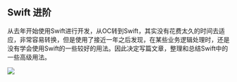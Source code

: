 ## Swift 进阶

从去年开始使用Swift进行开发，从OC转到Swift，其实没有花费太久的时间去适应，非常容易转换，但是使用了接近一年之后发现，在某些业务逻辑处理时，还是没有学会使用Swift的一些较好的用法。因此决定写篇文章，整理和总结Swift中的一些高级用法。


![](https://tva1.sinaimg.cn/large/008vxvgGly1h7mewe8l4lj30t41jjdih.jpg)







